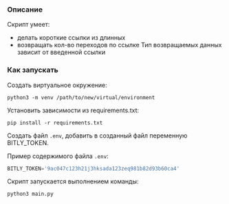 ### Описание
Скрипт умеет:
 - делать короткие ссылки из длинных
 - возвращать кол-во переходов по ссылке
Тип возвращаемых данных зависит от введенной ссылки

### Как запускать
Создать виртуальное окружение:
```
python3 -m venv /path/to/new/virtual/environment
```

Установить зависимости из requirements.txt:
```
pip install -r requirements.txt
```

Создать файл `.env`, добавить в созданный файл переменную BITLY_TOKEN. 

Пример содержимого файла `.env`:
```python
BITLY_TOKEN='9ac047c123h21j3hksada123zeq981b82d93b60ca4'
```
Скрипт запускается выполнением команды:
```
python3 main.py
```
